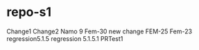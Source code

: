 # repo-s1
Change1
Change2
Namo 9
Fem-30
new change
FEM-25
Fem-23
regression5.1.5
regression 5.1.5.1
PRTest1
